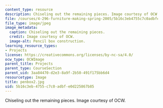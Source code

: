 ```yaml
---
content_type: resource
description: Chiseling out the remaining pieces. Image courtesy of OCW.
file: /courses/4-296-furniture-making-spring-2005/5b16c3eb4755c7c0adbfe0d225867b85_penbox2.jpg
file_type: image/jpeg
image_metadata:
  caption: Chiseling out the remaining pieces.
  credit: Image courtesy of OCW.
  image-alt: Pencil box construction.
learning_resource_types:
- Projects
license: https://creativecommons.org/licenses/by-nc-sa/4.0/
ocw_type: OCWImage
parent_title: Projects
parent_type: CourseSection
parent_uid: 3aa84470-d2e3-8a9f-2b50-491f175bb6d4
resourcetype: Image
title: penbox2.jpg
uid: 5b16c3eb-4755-c7c0-adbf-e0d225867b85
---
```

Chiseling out the remaining pieces. Image courtesy of OCW.